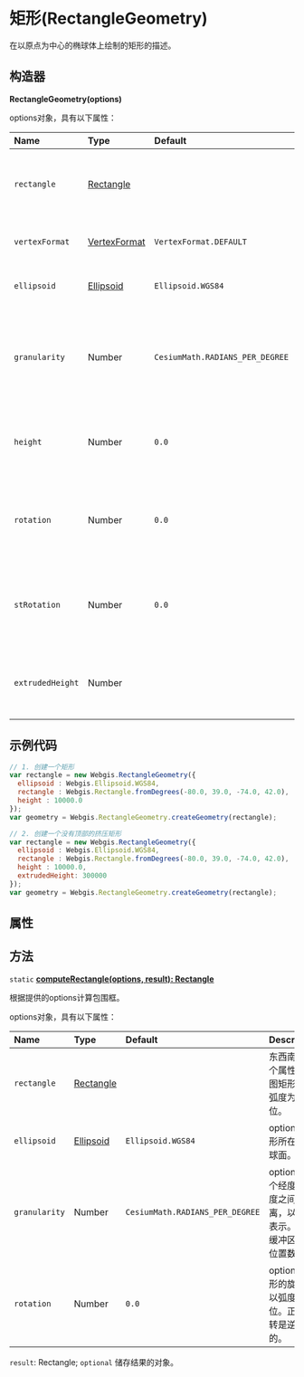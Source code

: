 # 矩形(RectangleGeometry)

在以原点为中心的椭球体上绘制的矩形的描述。

## 构造器

**RectangleGeometry(options)**

options对象，具有以下属性：

| Name             | Type                                                         | Default                         | Description                                                  |
| :--------------- | :----------------------------------------------------------- | :------------------------------ | :----------------------------------------------------------- |
| `rectangle`      | [Rectangle](https://www.vvpstk.com/public/Cesium/Documentation/Rectangle.html) |                                 | 东西南北四个属性的地图矩形，以弧度为单位。                   |
| `vertexFormat`   | [VertexFormat](https://www.vvpstk.com/public/Cesium/Documentation/VertexFormat.html) | `VertexFormat.DEFAULT`          | optional要计算的顶点属性。                                   |
| `ellipsoid`      | [Ellipsoid](https://www.vvpstk.com/public/Cesium/Documentation/Ellipsoid.html) | `Ellipsoid.WGS84`               | optional矩形所在的椭球面。                                   |
| `granularity`    | Number                                                       | `CesiumMath.RADIANS_PER_DEGREE` | optional每个经度和纬度之间的距离，以弧度表示。确定缓冲区中的位置数。 |
| `height`         | Number                                                       | `0.0`                           | optional以米为单位的矩形和椭球面之间的距离。                 |
| `rotation`       | Number                                                       | `0.0`                           | optional矩形的旋转，以弧度为单位。正的旋转是逆时针的。       |
| `stRotation`     | Number                                                       | `0.0`                           | optional纹理坐标的旋转，以弧度为单位。正的旋转是逆时针的。   |
| `extrudedHeight` | Number                                                       |                                 | optional矩形的挤压面与椭球面的距离，单位为米。               |

## 示例代码

```javascript
// 1. 创建一个矩形
var rectangle = new Webgis.RectangleGeometry({
  ellipsoid : Webgis.Ellipsoid.WGS84,
  rectangle : Webgis.Rectangle.fromDegrees(-80.0, 39.0, -74.0, 42.0),
  height : 10000.0
});
var geometry = Webgis.RectangleGeometry.createGeometry(rectangle);

// 2. 创建一个没有顶部的挤压矩形
var rectangle = new Webgis.RectangleGeometry({
  ellipsoid : Webgis.Ellipsoid.WGS84,
  rectangle : Webgis.Rectangle.fromDegrees(-80.0, 39.0, -74.0, 42.0),
  height : 10000.0,
  extrudedHeight: 300000
});
var geometry = Webgis.RectangleGeometry.createGeometry(rectangle);
```

## 属性

## 方法

`static` **[computeRectangle(options, result): Rectangle]()**

根据提供的options计算包围框。

options对象，具有以下属性：

| Name          | Type                                                         | Default                         | Description                                                  |
| :------------ | :----------------------------------------------------------- | :------------------------------ | :----------------------------------------------------------- |
| `rectangle`   | [Rectangle](https://www.vvpstk.com/public/Cesium/Documentation/Rectangle.html) |                                 | 东西南北四个属性的地图矩形，以弧度为单位。                   |
| `ellipsoid`   | [Ellipsoid](https://www.vvpstk.com/public/Cesium/Documentation/Ellipsoid.html) | `Ellipsoid.WGS84`               | optional矩形所在的椭球面。                                   |
| `granularity` | Number                                                       | `CesiumMath.RADIANS_PER_DEGREE` | optional每个经度和纬度之间的距离，以弧度表示。确定缓冲区中的位置数。 |
| `rotation`    | Number                                                       | `0.0`                           | optional矩形的旋转，以弧度为单位。正的旋转是逆时针的。       |

`result`: Rectangle; `optional` 储存结果的对象。